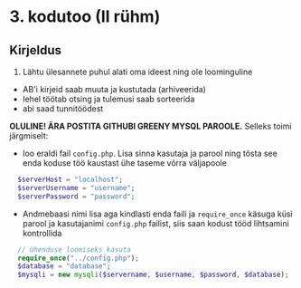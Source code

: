# 3. kodutoo (II rühm)

## Kirjeldus
1. Lähtu ülesannete puhul alati oma ideest ning ole loominguline
  * AB'i kirjeid saab muuta ja kustutada (arhiveerida)
  * lehel töötab otsing ja tulemusi saab sorteerida 
  * abi saad tunnitöödest  

**OLULINE! ÄRA POSTITA GITHUBI GREENY MYSQL PAROOLE.** Selleks toimi järgmiselt:
  * loo eraldi fail `config.php`. Lisa sinna kasutaja ja parool ning tõsta see enda koduse töö kaustast ühe taseme võrra väljapoole
```PHP
  $serverHost = "localhost";
  $serverUsername = "username";
  $serverPassword = "password";
```
  * Andmebaasi nimi lisa aga kindlasti enda faili ja `require_once` käsuga küsi parool ja kasutajanimi `config.php` failist, siis saan kodust tööd lihtsamini kontrollida
```PHP
  // ühenduse loomiseks kasuta
  require_once("../config.php");
  $database = "database";
  $mysqli = new mysqli($servername, $username, $password, $database);
```
